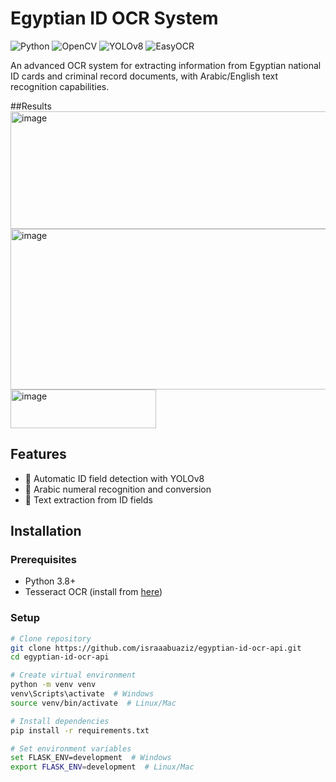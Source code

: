 # Egyptian ID OCR System

![Python](https://img.shields.io/badge/python-3.8%2B-blue)
![OpenCV](https://img.shields.io/badge/OpenCV-4.7.0-orange)
![YOLOv8](https://img.shields.io/badge/YOLOv8-ultralytics-red)
![EasyOCR](https://img.shields.io/badge/EasyOCR-1.6.2-green)

An advanced OCR system for extracting information from Egyptian national ID cards and criminal record documents, with Arabic/English text recognition capabilities.

##Results 
<img width="593" height="188" alt="image" src="https://github.com/user-attachments/assets/2e2a3cb1-545f-4024-8b75-e39f17a069b3" />
<img width="604" height="257" alt="image" src="https://github.com/user-attachments/assets/e016286c-672f-493f-bf69-b923e8794803" />
<img width="233" height="62" alt="image" src="https://github.com/user-attachments/assets/e929ff60-f171-4d25-8bde-a90f8407cf54" />


## Features
- 🪪 Automatic ID field detection with YOLOv8
- 🔢 Arabic numeral recognition and conversion
- 📄 Text extraction from ID fields 

## Installation

### Prerequisites
- Python 3.8+
- Tesseract OCR (install from [here](https://github.com/UB-Mannheim/tesseract/wiki))

### Setup
```bash
# Clone repository
git clone https://github.com/israaabuaziz/egyptian-id-ocr-api.git
cd egyptian-id-ocr-api

# Create virtual environment
python -m venv venv
venv\Scripts\activate  # Windows
source venv/bin/activate  # Linux/Mac

# Install dependencies
pip install -r requirements.txt

# Set environment variables
set FLASK_ENV=development  # Windows
export FLASK_ENV=development  # Linux/Mac
